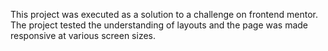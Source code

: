 This project was executed as a solution to a challenge on frontend mentor. The project tested the understanding of layouts and the page was made responsive at various screen sizes.
